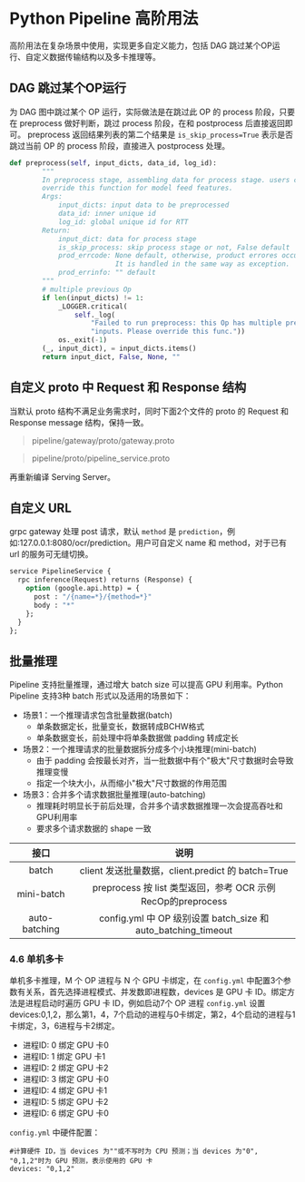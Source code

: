 # Python Pipeline 高阶用法

高阶用法在复杂场景中使用，实现更多自定义能力，包括 DAG 跳过某个OP运行、自定义数据传输结构以及多卡推理等。

## DAG 跳过某个OP运行

为 DAG 图中跳过某个 OP 运行，实际做法是在跳过此 OP 的 process 阶段，只要在 preprocess 做好判断，跳过 process 阶段，在和 postprocess 后直接返回即可。
preprocess 返回结果列表的第二个结果是 `is_skip_process=True` 表示是否跳过当前 OP 的 process 阶段，直接进入 postprocess 处理。

```python
def preprocess(self, input_dicts, data_id, log_id):
        """
        In preprocess stage, assembling data for process stage. users can 
        override this function for model feed features.
        Args:
            input_dicts: input data to be preprocessed
            data_id: inner unique id
            log_id: global unique id for RTT
        Return:
            input_dict: data for process stage
            is_skip_process: skip process stage or not, False default
            prod_errcode: None default, otherwise, product errores occured.
                          It is handled in the same way as exception. 
            prod_errinfo: "" default
        """
        # multiple previous Op
        if len(input_dicts) != 1:
            _LOGGER.critical(
                self._log(
                    "Failed to run preprocess: this Op has multiple previous "
                    "inputs. Please override this func."))
            os._exit(-1)
        (_, input_dict), = input_dicts.items()
        return input_dict, False, None, ""

```

## 自定义 proto 中 Request 和 Response 结构

当默认 proto 结构不满足业务需求时，同时下面2个文件的 proto 的 Request 和 Response message 结构，保持一致。

> pipeline/gateway/proto/gateway.proto 

> pipeline/proto/pipeline_service.proto

再重新编译 Serving Server。


## 自定义 URL
grpc gateway 处理 post 请求，默认 `method` 是 `prediction`，例如:127.0.0.1:8080/ocr/prediction。用户可自定义 name 和 method，对于已有 url 的服务可无缝切换。

```proto
service PipelineService {
  rpc inference(Request) returns (Response) {
    option (google.api.http) = {
      post : "/{name=*}/{method=*}"
      body : "*"
    };
  }
};
```

## 批量推理
Pipeline 支持批量推理，通过增大 batch size 可以提高 GPU 利用率。Python Pipeline 支持3种 batch 形式以及适用的场景如下：
- 场景1：一个推理请求包含批量数据(batch)
  - 单条数据定长，批量变长，数据转成BCHW格式
  - 单条数据变长，前处理中将单条数据做 padding 转成定长
- 场景2：一个推理请求的批量数据拆分成多个小块推理(mini-batch)
  - 由于 padding 会按最长对齐，当一批数据中有个"极大"尺寸数据时会导致推理变慢
  - 指定一个块大小，从而缩小"极大"尺寸数据的作用范围
- 场景3：合并多个请求数据批量推理(auto-batching)
  - 推理耗时明显长于前后处理，合并多个请求数据推理一次会提高吞吐和GPU利用率
  - 要求多个请求数据的 shape 一致

|                  接口                  |                    说明                     |
| :------------------------------------------: | :-----------------------------------------: |
|  batch | client 发送批量数据，client.predict 的 batch=True |
| mini-batch | preprocess 按 list 类型返回，参考 OCR 示例 RecOp的preprocess|
| auto-batching | config.yml 中 OP 级别设置 batch_size 和 auto_batching_timeout |


### 4.6 单机多卡
单机多卡推理，M 个 OP 进程与 N 个 GPU 卡绑定，在 `config.yml` 中配置3个参数有关系，首先选择进程模式、并发数即进程数，devices 是 GPU 卡 ID。绑定方法是进程启动时遍历 GPU 卡 ID，例如启动7个 OP 进程 `config.yml` 设置 devices:0,1,2，那么第1，4，7个启动的进程与0卡绑定，第2，4个启动的进程与1卡绑定，3，6进程与卡2绑定。
- 进程ID: 0  绑定 GPU 卡0
- 进程ID: 1  绑定 GPU 卡1
- 进程ID: 2  绑定 GPU 卡2
- 进程ID: 3  绑定 GPU 卡0
- 进程ID: 4  绑定 GPU 卡1
- 进程ID: 5  绑定 GPU 卡2
- 进程ID: 6  绑定 GPU 卡0

`config.yml` 中硬件配置：
```
#计算硬件 ID，当 devices 为""或不写时为 CPU 预测；当 devices 为"0", "0,1,2"时为 GPU 预测，表示使用的 GPU 卡
devices: "0,1,2"
```
